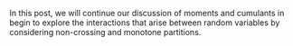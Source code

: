 In this post, we will continue our discussion of moments and cumulants in begin to explore the interactions that arise between random variables by considering non-crossing and monotone partitions. 



